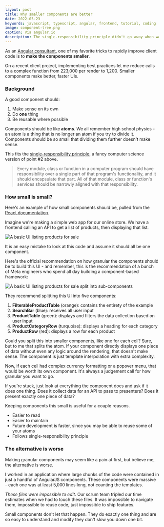 ```yaml
---
layout: post
title: Why smaller components are better
date: 2022-05-23
keywords: javascript, typescript, angular, frontend, tutorial, coding
image: component-tree.png
caption: Via angular.io
description: The single-responsibility principle didn't go away when we went to components.
---
```


As an [Angular consultant](https://www.bitovi.com/frontend-javascript-consulting/angular-consulting), one of my favorite tricks to rapidly improve client code is to **make the components smaller**.

On a recent client project, implementing best practices let me reduce calls to a complex function from 223,000 per render to 1,200. Smaller components make better, faster UIs.

### Background

A good component should:

1. Make sense on its own
2. Do **one** thing
3. Be reusable where possible

Components should be like **atoms**. We all remember high school physics - an atom is a thing that is no longer an atom if you try to divide it. Components should be so small that dividing them further doesn't make sense.

This fits the [single-responsibility principle](https://en.wikipedia.org/wiki/Single-responsibility_principle), a fancy computer science version of point #2 above.

> Every module, class or function in a computer program should have responsibility over a single part of that program's functionality, and it should encapsulate that part. All of that module, class or function's services should be narrowly aligned with that responsibility.

### How small is small?

Here's an example of how small components should be, pulled from the [React documentation](https://reactjs.org/docs/thinking-in-react.html).

Imagine we're making a simple web app for our online store. We have a frontend calling an API to get a list of products, then displaying that list.

![A basic UI listing products for sale]({base}/img/web-store-ui.png)

It is an easy mistake to look at this code and assume it should all be one component.

Here's the official recommendation on how granular the components should be to build this UI - and remember, this is the recommendation of a bunch of Meta engineers who spend all day building a component-based framework:

![A basic UI listing products for sale split into sub-components]({base}/img/web-store-ui.png)

They recommend splitting this UI into five components:

1. **FilterableProductTable** (orange): contains the entirety of the example
2. **SearchBar** (blue): receives all user input
3. **ProductTable** (green): displays and filters the data collection based on user input
4. **ProductCategoryRow** (turquoise): displays a heading for each category
5. **ProductRow** (red): displays a row for each product

Could you split this into smaller components, like one for each cell? Sure, but to me that splits the atom. If your component directly displays one piece of data without even any logic around the rendering, that doesn't make sense. The component is just template interpolation with extra complexity.

Now, if each cell had complex currency formatting or a popover menu, that would be worth its own component. It's always a judgement call for how granular you want to go.

If you're stuck, just look at everything the component does and ask if it does one thing. Does it collect data for an API to pass to presenters? Does it present exactly one piece of data?

Keeping components this small is useful for a couple reasons.

- Easier to read
- Easier to maintain
- Future development is faster, since you may be able to reuse some of your atoms
- Follows single-responsibility principle

### The alternative is worse

Making granular components may seem like a pain at first, but believe me, the alternative is worse.

I worked in an application where large chunks of the code were contained in just a handful of AngularJS components. These components were massive - each one was at least 5,000 lines long, not counting the templates.

_These files were impossible to edit_. Our scrum team tripled our time estimates when we had to touch these files. It was impossible to navigate them, impossible to reuse code, just impossible to ship features.

Small components don't let that happen. They do exactly one thing and are so easy to understand and modify they don't slow you down one bit.

<script lang="ts">
  import { base } from '$app/paths';
</script>
